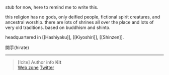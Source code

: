 stub for now, here to remind me to write this.

this religion has no gods, only deified people, fictional spirit creatures, and ancestral worship. there are lots of shrines all over the place and lots of very old traditions. based on buddhism and shinto.

headquartered in [[Hashiyaku]], [[Kiyoshiri]], [[Shinzen]].

開手(hirate)

-----
> [!cite] Author info
> **Kit**\
> [Web zone](https://kitabe.link) [Twitter](https://twitter.com/Kerosyn_)